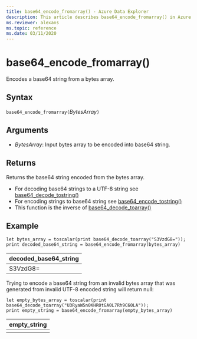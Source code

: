 ```yaml
---
title: base64_encode_fromarray() - Azure Data Explorer
description: This article describes base64_encode_fromarray() in Azure Data Explorer.
ms.reviewer: alexans
ms.topic: reference
ms.date: 03/11/2020
---
```

# base64_encode_fromarray()

Encodes a base64 string from a bytes array.

## Syntax

`base64_encode_fromarray(`*BytesArray*`)`

## Arguments

* *BytesArray*: Input bytes array to be encoded into base64 string.

## Returns

Returns the base64 string encoded from the bytes array.

* For decoding base64 strings to a UTF-8 string see [base64_decode_tostring()](base64_decode_tostringfunction.md)
* For encoding strings to base64 string see [base64_encode_tostring()](base64_encode_tostringfunction.md)
* This function is the inverse of [base64_decode_toarray()](base64_decode_toarrayfunction.md)

## Example

<!-- csl: https://help.kusto.windows.net/Samples -->
```kusto
let bytes_array = toscalar(print base64_decode_toarray("S3VzdG8="));
print decoded_base64_string = base64_encode_fromarray(bytes_array)
```

|decoded_base64_string|
|---|
|S3VzdG8=|

Trying to encode a base64 string from an invalid bytes array that was generated from invalid UTF-8 encoded string will return null:

<!-- csl: https://help.kusto.windows.net/Samples -->
```kusto
let empty_bytes_array = toscalar(print base64_decode_toarray("U3RyaW5n0KHR0tGA0L7Rh9C60LA"));
print empty_string = base64_encode_fromarray(empty_bytes_array)
```

|empty_string|
|---|
||
